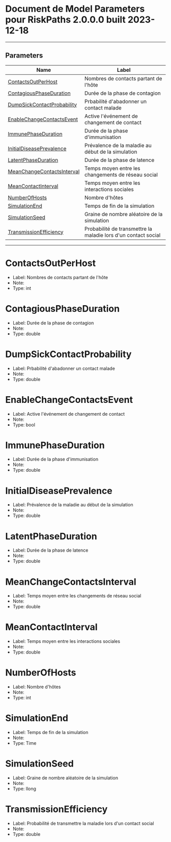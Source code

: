 # Document de Model Parameters pour RiskPaths 2.0.0.0 built 2023-12-18
-----
## Parameters

| Name | Label |
| --- | --- |
| [ContactsOutPerHost](#ContactsOutPerHost) | Nombres de contacts partant de l'hôte | 
| [ContagiousPhaseDuration](#ContagiousPhaseDuration) | Durée de la phase de contagion | 
| [DumpSickContactProbability](#DumpSickContactProbability) | Prbabilité d'abadonner un contact malade | 
| [EnableChangeContactsEvent](#EnableChangeContactsEvent) | Active l'événement de changement de contact | 
| [ImmunePhaseDuration](#ImmunePhaseDuration) | Durée de la phase d'immunisation | 
| [InitialDiseasePrevalence](#InitialDiseasePrevalence) | Prévalence de la maladie au début de la simulation | 
| [LatentPhaseDuration](#LatentPhaseDuration) | Durée de la phase de latence | 
| [MeanChangeContactsInterval](#MeanChangeContactsInterval) | Temps moyen entre les changements de réseau social | 
| [MeanContactInterval](#MeanContactInterval) | Temps moyen entre les interactions sociales | 
| [NumberOfHosts](#NumberOfHosts) | Nombre d'hôtes | 
| [SimulationEnd](#SimulationEnd) | Temps de fin de la simulation | 
| [SimulationSeed](#SimulationSeed) | Graine de nombre aléatoire de la simulation | 
| [TransmissionEfficiency](#TransmissionEfficiency) | Probabilité de transmettre la maladie lors d'un contact social | 


-----
# ContactsOutPerHost
  - Label: Nombres de contacts partant de l'hôte
  - Note: 
  - Type: int


# ContagiousPhaseDuration
  - Label: Durée de la phase de contagion
  - Note: 
  - Type: double


# DumpSickContactProbability
  - Label: Prbabilité d'abadonner un contact malade
  - Note: 
  - Type: double


# EnableChangeContactsEvent
  - Label: Active l'événement de changement de contact
  - Note: 
  - Type: bool


# ImmunePhaseDuration
  - Label: Durée de la phase d'immunisation
  - Note: 
  - Type: double


# InitialDiseasePrevalence
  - Label: Prévalence de la maladie au début de la simulation
  - Note: 
  - Type: double


# LatentPhaseDuration
  - Label: Durée de la phase de latence
  - Note: 
  - Type: double


# MeanChangeContactsInterval
  - Label: Temps moyen entre les changements de réseau social
  - Note: 
  - Type: double


# MeanContactInterval
  - Label: Temps moyen entre les interactions sociales
  - Note: 
  - Type: double


# NumberOfHosts
  - Label: Nombre d'hôtes
  - Note: 
  - Type: int


# SimulationEnd
  - Label: Temps de fin de la simulation
  - Note: 
  - Type: Time


# SimulationSeed
  - Label: Graine de nombre aléatoire de la simulation
  - Note: 
  - Type: llong


# TransmissionEfficiency
  - Label: Probabilité de transmettre la maladie lors d'un contact social
  - Note: 
  - Type: double


